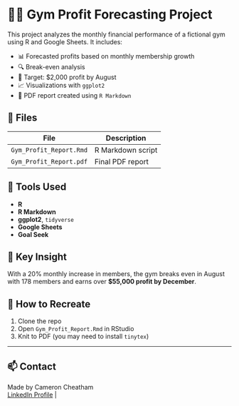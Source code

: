 # 🏋️‍♂️ Gym Profit Forecasting Project

This project analyzes the monthly financial performance of a fictional gym using R and Google Sheets. It includes:

- 📊 Forecasted profits based on monthly membership growth
- 🔍 Break-even analysis
- 🎯 Target: $2,000 profit by August
- 📈 Visualizations with `ggplot2`
- 📝 PDF report created using `R Markdown`

## 📂 Files

| File | Description |
|------|-------------|
| `Gym_Profit_Report.Rmd` | R Markdown script |
| `Gym_Profit_Report.pdf` | Final PDF report |

## 🔧 Tools Used
- **R**
- **R Markdown**
- **ggplot2**, `tidyverse`
- **Google Sheets**
- **Goal Seek**

## 📌 Key Insight
With a 20% monthly increase in members, the gym breaks even in August with 178 members and earns over **$55,000 profit by December**.

## 🚀 How to Recreate

1. Clone the repo
2. Open `Gym_Profit_Report.Rmd` in RStudio
3. Knit to PDF (you may need to install `tinytex`)

---

## 📫 Contact

Made by Cameron Cheatham  
[LinkedIn Profile](https://www.linkedin.com/in/cameronmcheatham) |
